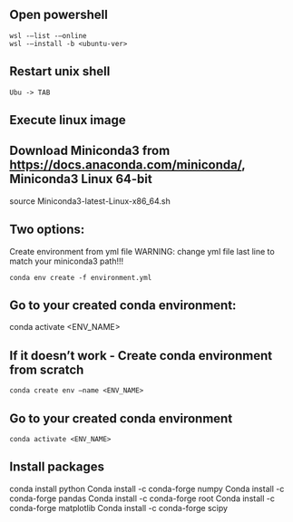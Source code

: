 ## Open powershell

    wsl -—list -—online
    wsl -—install -b <ubuntu-ver>

## Restart unix shell

    Ubu -> TAB
## Execute linux image

## Download Miniconda3 from https://docs.anaconda.com/miniconda/, Miniconda3 Linux 64-bit

   source Miniconda3-latest-Linux-x86_64.sh

## Two options:
Create environment from yml file
WARNING: change yml file last line to match your miniconda3 path!!!

    conda env create -f environment.yml

## Go to your created conda environment:

conda activate <ENV_NAME>

## If it doesn’t work - Create conda environment from scratch

    conda create env —name <ENV_NAME>
 
##  Go to your created conda environment

    conda activate <ENV_NAME>

##  Install packages

conda install python
Conda install -c conda-forge numpy
Conda install -c conda-forge pandas
Conda install -c conda-forge root
Conda install -c conda-forge matplotlib
Conda install -c conda-forge scipy
